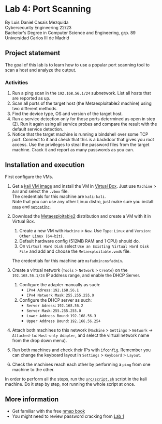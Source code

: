 # Lab 4: Port Scanning
By Luis Daniel Casais Mezquida  
Cybersecurity Engineering 22/23  
Bachelor's Degree in Computer Science and Engineering, grp. 89  
Universidad Carlos III de Madrid

## Project statement
The goal of this lab is to learn how to use a popular port scanning tool to scan a host and analyze the output.  

### Activities
1. Run a ping scan in the `192.168.56.1/24` subnetwork. List all hosts that are reported as up.
2. Scan all ports of the target host (the Metaesploitable2 machine) using two different methods.
3. Find the device type, OS and version of the target host.
4. Run a service detection only for those ports determined as open in step (2). Run it again using all service probes and compare the result with the default service detection.
5. Notice that the target machine is running a bindshell over some TCP port. Connect to it and check that this is a backdoor that gives you root access. Use the privileges to steal the password files from the target machine. Crack it and report as many passwords as you can.


## Installation and execution

First configure the VMs.

1. Get a [kali VM image](https://www.kali.org/get-kali/#kali-virtual-machines) and install the VM in [Virtual Box](https://www.virtualbox.org/). Just use `Machine` > `Add` and select the `.vbox` file.  
The credentials for this machine are `kali:kali`.  
Note that you can use any other Linux distro, just make sure you install [`nmap`](https://nmap.org/) and [`netcat`/`nc`](https://netcat.sourceforge.net/).
2. Download the [Metaesploitable2](https://sourceforge.net/projects/metasploitable/) distribution and create a VM with it in Virtual Box.
    1. Create a new VM with `Machine` > `New`. Use `Type`: `Linux` and `Version`: `Other Linux (64-bit)`.
    2. Default hardware config (512MB RAM and 1 CPU) should do.
    3. On `Virtual Hard Disk` select `Use an Existing Virtual Hard Disk File` and add and choose the `Metaexploitable.vmdk` file.

    The credentials for this machine are `msfadmin:msfadmin`.
3. Create a virtual network (`Tools` > `Network` > `Create`) on the `192.168.56.1/24` IP address range, and enable the DHCP Server.  
    1. Configure the adapter manually as such:
        - `IPv4 Adress`: `192.168.56.1`
        - `IPv4 Network Mask`: `255.255.255.0`
    2. Configure the DHCP server as such:
        - `Server Adress`: `192.168.56.2`
        - `Server Mask`: `255.255.255.0`
        - `Lower Address Bound`: `192.168.56.3`
        - `Upper Address Bound`: `192.168.56.254`

4. Attach both machines to this network (`Machine` > `Settings` > `Network` → `Attached-to`: `Host-only Adapter`, and select the virtual network name from the drop down menu).
5. Run both machines and check their IPs with `ifconfig`. Remember you can change the keyboard layout in `Settings` > `Keyboard` > `Layout`.
6. Check the machines reach each other by performing a `ping` from one machine to the other.

In order to perform all the steps, run the [`src/script.sh`](src/script.sh) script in the kali machine. Do it step by step, not running the whole script at once.


## More information
- Get familiar with the free [nmap book](https://nmap.org/book/toc.html)
- You might need to review password cracking from [Lab 1](https://github.com/ldcas-uc3m/CE-Lab1)